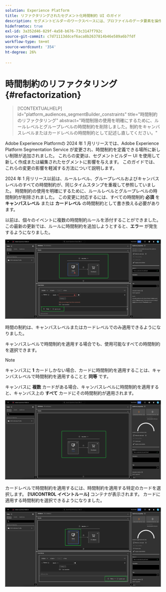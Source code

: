 ```yaml
---
solution: Experience Platform
title: リファクタリングされたセグメント化時間制約 UI のガイド
description: セグメントビルダーのワークスペースには、プロファイルのデータ要素を操作できる豊富な機能があります。ワークスペースには、ルールを作成および編集するための直感的なコントロール（例えば、データプロパティを表示する際に使用するドラッグ＆ドロップタイルなど）があります。
hidefromtoc: true
exl-id: 3a352d46-829f-4a58-b676-73c3147f792c
source-git-commit: c7d71113ddcef6aca8b2637814b46e589a6b7fdf
workflow-type: tm+mt
source-wordcount: '354'
ht-degree: 26%

---
```


# 時間制約のリファクタリング {#refactorization}

>[!CONTEXTUALHELP]
>id="platform_audiences_segmentBuilder_constraints"
>title="時間制約のリファクタリング"
>abstract="時間制限の使用を明確にするために、ルールレベルとグループレベルの時間制約を削除しました。制約をキャンバスレベルまたはカードレベルの時間制約として記述し直してください。"

Adobe Experience Platformの 2024 年 1 月リリースでは、Adobe Experience Platform Segmentation Service が変更され、時間制約を定義できる場所に新しい制限が追加されました。 これらの変更は、セグメントビルダー UI を使用して新しく作成または編集されたセグメントに影響を与えます。 このガイドでは、これらの変更の影響を軽減する方法について説明します。

2024 年 1 月リリース以前は、ルールレベル、グループレベルおよびキャンバスレベルのすべての時間制約が、同じタイムスタンプを重複して参照していました。 時間制約の使用を明確にするために、ルールレベルとグループレベルの時間制約が削除されました。 この変更に対応するには、すべての時間制約 **必須** を **キャンバスレベル** または **カードレベル** の時間制約として書き換える必要があります。

以前は、個々のイベントに複数の時間制約ルールを添付することができました。 この最新の更新では、ルールに時間制約を追加しようとすると、**エラー** が発生するようになりました。

![ ルールレベルの時間制約がハイライト表示されています。 その後に発生するエラーもハイライト表示されます。](../images/ui/segment-refactoring/rule-time-constraint.png)

時間の制約は、キャンバスレベルまたはカードレベルでのみ適用できるようになりました。

キャンバスレベルで時間制約を適用する場合でも、使用可能なすべての時間制約を選択できます。

>[!NOTE]
>
>キャンバスに **1** カードしかない場合、カードに時間制約を適用することは、キャンバスレベルで時間制約を適用することと **同等** です。
>
>キャンバスに **複数** カードがある場合、キャンバスレベルに時間制約を適用すると、キャンバス上の **すべて** カードにその時間制約が適用されます。

![ キャンバスレベルの時間制約がハイライト表示されている様子 ](../images/ui/segment-refactoring/canvas-time-constraint.png)

カードレベルで時間制約を適用するには、時間制約を適用する特定のカードを選択します。 **[!UICONTROL イベントルール]** コンテナが表示されます。 カードに適用する時間制約を選択できるようになりました。

![ カードレベルの時間制約がハイライト表示されている様子 ](../images/ui/segment-refactoring/card-time-constraint.png)
